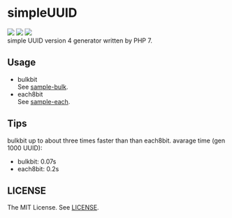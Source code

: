 simpleUUID
==========
[![][mit-badge]][mit] [![][php-badge]][php] [![][issue-badge]][issue]  
simple UUID version 4 generator written by PHP 7.

Usage
----------
* bulkbit  
See [sample-bulk](sample-bulk.php).
* each8bit  
See [sample-each](sample-each.php).

Tips
----------
bulkbit up to about three times faster than than each8bit.
avarage time (gen 1000 UUID):  
* bulkbit: 0.07s
* each8bit: 0.2s

LICENSE
----------
The MIT License. See [LICENSE](LICENSE).

[mit]: http://opensource.org/licenses/MIT
[mit-badge]:https://img.shields.io/badge/license-MIT-444444.svg?style=flat-square
[issue]: https://github.com/prezzemolo/php-simpleUUID/issues
[issue-badge]: https://img.shields.io/github/issues/prezzemolo/php-simpleUUID.svg?style=flat-square
[php]: https://secure.php.net/
[php-badge]: https://img.shields.io/badge/PHP-7-4F5B93.svg?style=flat-square
